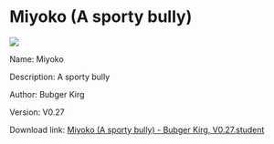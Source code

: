 # Miyoko (A sporty bully)

<img src = "https://raw.githubusercontent.com/Arbiter1223/Koukou-Gurashi-Custom-Students/master/Students/Files/Miyoko%20(A%20sporty%20bully).png">

Name: Miyoko

Description: A sporty bully

Author: Bubger Kirg

Version: V0.27

Download link: <a href="https://raw.githubusercontent.com/Arbiter1223/Koukou-Gurashi-Custom-Students/master/Students/Files/Miyoko%20(A%20sporty%20bully)%20-%20Bubger%20Kirg%2C%20V0.27.student">Miyoko (A sporty bully) - Bubger Kirg, V0.27.student</a>
